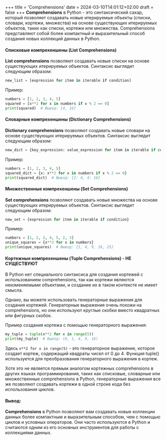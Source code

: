+++
title = 'Comprehensions'
date = 2024-03-10T14:01:12+02:00
draft = false
+++
**Comprehensions** в Python - это синтаксический сахар, который позволяет создавать новые итерируемые объекты (списки, словари, кортежи, множества) на основе существующих итерируемых объектов, таких как списки, кортежи или множества. Comprehensions представляют собой более компактный и выразительный способ создания новых коллекций данных в Python.
#### Списковые компрехеншены (List Comprehensions)
**List comprehensions** позволяют создавать новые списки на основе существующих итерируемых объектов. Синтаксис выглядит следующим образом:
```python
new_list = [expression for item in iterable if condition]
```
Пример:
```python
numbers = [1, 2, 3, 4, 5]
squared = [x**2 for x in numbers if x % 2 == 0]
print(squared)  # Вывод: [4, 16]
```
#### Словарные компрехеншены (Dictionary Comprehensions)
**Dictionary comprehensions** позволяют создавать новые словари на основе существующих итерируемых объектов. Синтаксис выглядит следующим образом:
```python
new_dict = {key_expression: value_expression for item in iterable if condition}
```
Пример:
```python
numbers = [1, 2, 3, 4, 5]
squared_dict = {x: x**2 for x in numbers if x % 2 == 0}
print(squared_dict)  # Вывод: {2: 4, 4: 16}
```
#### Множественные компрехеншены (Set Comprehensions)
**Set comprehensions** позволяют создавать новые множества на основе существующих итерируемых объектов. Синтаксис выглядит следующим образом:
```python
new_set = {expression for item in iterable if condition}
```
Пример:
```python
numbers = [1, 2, 3, 4, 5, 2, 3]
unique_squares = {x**2 for x in numbers}
print(unique_squares)  # Вывод: {1, 4, 9, 16, 25}
```
#### Кортежные компрехеншены (Tuple Comprehensions) - НЕ СУЩЕСТВУЮТ
В Python нет специального синтаксиса для создания кортежей с использованием comprehensions, так как кортежи являются неизменяемыми объектами, и создание их в таком контексте не имеет смысла.

Однако, вы можете использовать генераторные выражения для создания кортежей. Генераторные выражения очень похожи на comprehensions, но они используют круглые скобки вместо квадратных или фигурных скобок.

Пример создания кортежа с помощью генераторного выражения:
```python
my_tuple = tuple(x**2 for x in range(5))
print(my_tuple)  # Вывод: (0, 1, 4, 9, 16)
```
Здесь `x**2 for x in range(5)` - это генераторное выражение, которое создает кортеж, содержащий квадраты чисел от 0 до 4. Функция tuple() используется для преобразования генераторного выражения в кортеж.  

Хотя это не является прямым аналогом кортежных comprehensions в других языках программирования, таких как списковые, словарные или множественные comprehensions в Python, генераторные выражения все же позволяют создавать кортежи в одной строке кода без использования циклов.
#### Вывод:
**Comprehensions** в Python позволяют вам создавать новые коллекции данных более компактным и выразительным способом, чем с помощью циклов и условных операторов. Они часто используются в Python и считаются одним из его основных инструментов для работы с коллекциями данных.